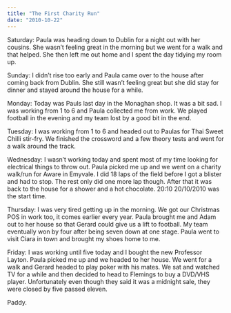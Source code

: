 ```yaml
---
title: "The First Charity Run"
date: "2010-10-22"
---
```

Saturday: Paula was heading down to Dublin for a night out with her cousins. She wasn’t feeling great in the morning but we went for a walk and that helped. She then left me out home and I spent the day tidying my room up.

Sunday: I didn’t rise too early and Paula came over to the house after coming back from Dublin. She still wasn’t feeling great but she did stay for dinner and stayed around the house for a while.

Monday: Today was Pauls last day in the Monaghan shop. It was a bit sad. I was working from 1 to 6 and Paula collected me from work. We played football in the evening and my team lost by a good bit in the end.

Tuesday: I was working from 1 to 6 and headed out to Paulas for Thai Sweet Chilli stir-fry. We finished the crossword and a few theory tests and went for a walk around the track.

Wednesday: I wasn’t working today and spent most of my time looking for electrical things to throw out. Paula picked me up and we went on a charity walk/run for Aware in Emyvale. I did 18 laps of the field before I got a blister and had to stop. The rest only did one more lap though. After that it was back to the house for a shower and a hot chocolate. 20:10 20/10/2010 was the start time.

Thursday: I was very tired getting up in the morning. We got our Christmas POS in work too, it comes earlier every year. Paula brought me and Adam out to her house so that Gerard could give us a lift to football. My team eventually won by four after being seven down at one stage. Paula went to visit Ciara in town and brought my shoes home to me.

Friday: I was working until five today and I bought the new Professor Layton. Paula picked me up and we headed to her house. We went for a walk and Gerard headed to play poker with his mates. We sat and watched TV for a while and then decided to head to Flemings to buy a DVD/VHS player. Unfortunately even though they said it was a midnight sale, they were closed by five passed eleven.

Paddy.

